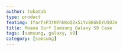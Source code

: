 ```yaml
---
author: tokodab
type: product
featimg: 1YarfsP3tNYhkKoQ2x5iYv86GkDYUSOJe
title: Moana Surf Samsung Galaxy S9 Case
tags: [samsung, galaxy, s9]
category: [samsung]
---
```

